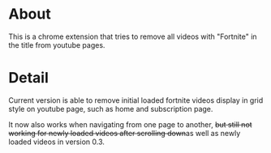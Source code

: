 # About
This is a chrome extension that tries to remove all videos with "Fortnite" in the title from youtube pages.

# Detail
Current version is able to remove initial loaded fortnite videos display in grid style on youtube page, such as home and subscription page. 

It now also works when navigating from one page to another, ~~but still not working for newly loaded videos after scrolling down~~as well as newly loaded videos in version 0.3.